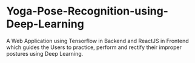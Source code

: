 # Yoga-Pose-Recognition-using-Deep-Learning
A Web Application using Tensorflow in Backend and ReactJS in Frontend which guides the Users to practice, perform and rectify their improper postures using Deep Learning.
